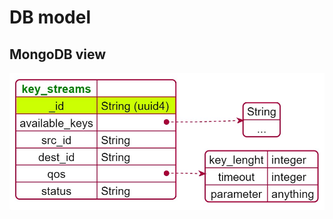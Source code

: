 # DB model 

## MongoDB view 
![](./img/DB_model_JSON_module.png)


<!-- 
# PlantUML JSON Codes
@startjson
#highlight "_id" 
{
"<color:green>**key_streams**" : "", 
  	"_id": "String (uuid4) ", 
	"available_keys" : ["String", "..."], 
	"src_id" : "String", 
	"dest_id" : "String", 
	"qos" : {
		"key_lenght" : "integer",
		"timeout" : "integer",
		"parameter" : "anything"
	}, 
	"status" : "String" 
}
@endjson
-->